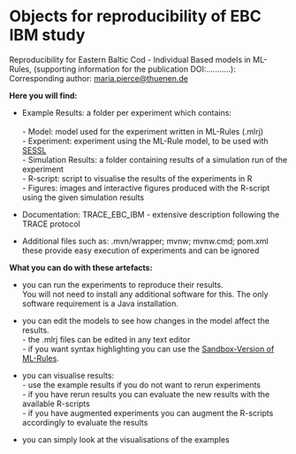 # Objects for reproducibility of EBC IBM study

Reproducibility for Eastern Baltic Cod - Individual Based models in ML-Rules,
(supporting information for the publication DOI:...........): <br>
Corresponding author: maria.pierce@thuenen.de

**Here you will find:**

* Example Results:  a folder per experiment which contains: <br>									
		- Model:  model used for the experiment written in ML-Rules (.mlrj) <br>
		- Experiment:  experiment using the ML-Rule model, to be used with [SESSL](https://git.informatik.uni-rostock.de/mosi/sessl/-/wikis/home) <br>
		- Simulation Results:  a folder containing results of a simulation run of the experiment <br>
		- R-script:  script to visualise the results of the experiments in R <br>
		- Figures:  images and interactive figures produced with the R-script using the given simulation results <br>
										
* Documentation: TRACE_EBC_IBM - extensive description following the TRACE protocol
										
* Additional files such as: .mvn/wrapper; mvnw; mvnw.cmd; pom.xml these provide easy execution of experiments and can be ignored
										
										

**What you can do with these artefacts:**

* you can run the experiments to reproduce their results. <br>
		You will not need to install any additional software for this.
		The only software requirement is a Java installation.
		
* you can edit the models to see how changes in the model affect the results. <br>
		- the .mlrj files can be edited in any text editor <br>
		- if you want syntax highlighting you can use the [Sandbox-Version of ML-Rules](https://git.informatik.uni-rostock.de/mosi/mlrules2-quickstart).

* you can visualise results: <br>
		- use the example results if you do not want to rerun experiments <br>
		- if you have rerun results you can evaluate the new results with the available R-scripts <br>
		- if you have augmented experiments you can augment the R-scripts accordingly to evaluate the results <br>
		
* you can simply look at the visualisations of the examples
